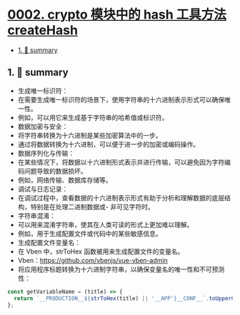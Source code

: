 # [0002. crypto 模块中的 hash 工具方法 createHash](https://github.com/Tdahuyou/nodejs/tree/main/0002.%20crypto%20%E6%A8%A1%E5%9D%97%E4%B8%AD%E7%9A%84%20hash%20%E5%B7%A5%E5%85%B7%E6%96%B9%E6%B3%95%20createHash)

<!-- region:toc -->
- [1. 📝 summary](#1--summary)
<!-- endregion:toc -->

## 1. 📝 summary

- 生成唯一标识符：
- 在需要生成唯一标识符的场景下，使用字符串的十六进制表示形式可以确保唯一性。
- 例如，可以用它来生成基于字符串的哈希值或标识符。
- 数据加密与安全：
- 将字符串转换为十六进制是某些加密算法中的一步。
- 通过将数据转换为十六进制，可以便于进一步的加密或编码操作。
- 数据序列化与传输：
- 在某些情况下，将数据以十六进制形式表示并进行传输，可以避免因为字符编码问题导致的数据损坏。
- 例如，网络传输、数据库存储等。
- 调试与日志记录：
- 在调试过程中，查看数据的十六进制表示形式有助于分析和理解数据的底层结构，特别是在处理二进制数据或- 非可见字符时。
- 字符串混淆：
- 可以用来混淆字符串，使其在人类可读的形式上更加难以理解。
- 例如，用于生成配置文件或代码中的某些敏感信息。
- 生成配置文件变量名：
- 在 Vben 中，strToHex 函数被用来生成配置文件的变量名。
- Vben：https://github.com/vbenjs/vue-vben-admin
- 将应用程序标题转换为十六进制字符串，以确保变量名的唯一性和不可预测性：

```js
const getVariableName = (title) => {
  return `__PRODUCTION__${strToHex(title) || '__APP'}__CONF__`.toUpperCase().replace(/\s/g, '');
};
```
